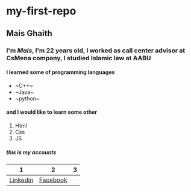 # my-first-repo

## Mais Ghaith
### I'm *Mais*, I'm 22 years old, I worked as call center advisor at CsMena company, I studied Islamic law at AABU 
#### I learned some of programming languages 
* ~C++~
* ~Java~
* ~python~

#### and I would like to learn some other 
1. Html
2. Css
3. JS

##### this is my accounts 

|1| 2| 3
---|---|---
[Linkedin](www.linkedin.com/in/mais-ghaith-791b33244)| [Facebook](https://www.facebook.com/mais.ghaith)
